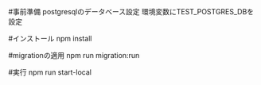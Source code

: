 #事前準備
postgresqlのデータベース設定
環境変数にTEST_POSTGRES_DBを設定

#インストール
npm install

#migrationの適用
npm run migration:run

#実行
npm run start-local
